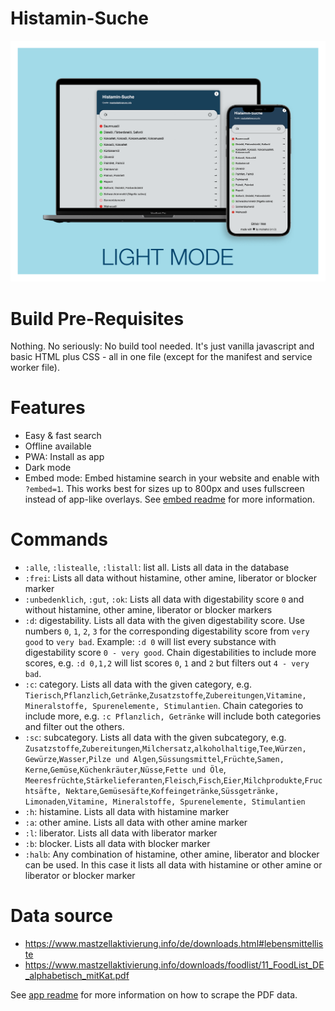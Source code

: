# Histamin-Suche

![Histamin-Suche im light mode](/marketing/store/light_mode.png "Histamin-Suche (light mode)")

# Build Pre-Requisites

Nothing. No seriously: No build tool needed. It's just vanilla javascript and basic HTML plus CSS - all in one file (except for the manifest and service worker file).

# Features

- Easy & fast search
- Offline available
- PWA: Install as app
- Dark mode
- Embed mode: Embed histamine search in your website and enable with `?embed=1`. This works best for sizes up to 800px and uses fullscreen instead of app-like overlays. See [embed readme](/embed/README.md) for more information.

# Commands

- `:alle`, `:listealle`, `:listall`: list all. Lists all data in the database
- `:frei`: Lists all data without histamine, other amine, liberator or blocker marker
- `:unbedenklich`, `:gut`, `:ok`: Lists all data with digestability score `0` and without histamine, other amine, liberator or blocker markers
- `:d`: digestability. Lists all data with the given digestability score. Use numbers `0`, `1`, `2`, `3` for the corresponding digestability score from `very good` to `very bad`. Example: `:d 0` will list every substance with digestability score `0 - very good`. Chain digestabilities to include more scores, e.g. `:d 0,1,2` will list scores `0`, `1` and `2` but filters out `4 - very bad`.
- `:c`: category. Lists all data with the given category, e.g. `Tierisch`,`Pflanzlich`,`Getränke`,`Zusatzstoffe`,`Zubereitungen`,`Vitamine, Mineralstoffe, Spurenelemente, Stimulantien`. Chain categories to include more, e.g. `:c Pflanzlich, Getränke` will include both categories and filter out the others.
- `:sc`: subcategory. Lists all data with the given subcategory, e.g. `Zusatzstoffe`,`Zubereitungen`,`Milchersatz`,`alkoholhaltige`,`Tee`,`Würzen, Gewürze`,`Wasser`,`Pilze und Algen`,`Süssungsmittel`,`Früchte`,`Samen, Kerne`,`Gemüse`,`Küchenkräuter`,`Nüsse`,`Fette und Öle`,
  `Meeresfrüchte`,`Stärkelieferanten`,`Fleisch`,`Fisch`,`Eier`,`Milchprodukte`,`Fruchtsäfte, Nektare`,`Gemüsesäfte`,`Koffeingetränke`,`Süssgetränke, Limonaden`,`Vitamine, Mineralstoffe, Spurenelemente, Stimulantien`
- `:h`: histamine. Lists all data with histamine marker
- `:a`: other amine. Lists all data with other amine marker
- `:l`: liberator. Lists all data with liberator marker
- `:b`: blocker. Lists all data with blocker marker
- `:halb`: Any combination of histamine, other amine, liberator and blocker can be used. In this case it lists all data with histamine or other amine or liberator or blocker marker

# Data source

- https://www.mastzellaktivierung.info/de/downloads.html#lebensmittelliste
- https://www.mastzellaktivierung.info/downloads/foodlist/11_FoodList_DE_alphabetisch_mitKat.pdf

See [app readme](/app/README.md) for more information on how to scrape the PDF data.
